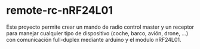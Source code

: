 # remote-rc-nRF24L01
Este proyecto permite crear un mando de radio control master y un receptor para manejar cualquier tipo de dispositivo (coche, barco, avión, drone, ...) con comunicación full-duplex mediante arduino y el modulo nRF24L01. 
